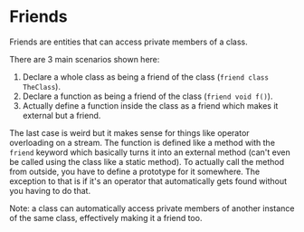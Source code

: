 # Friends

Friends are entities that can access private members of a class.

There are 3 main scenarios shown here:
1. Declare a whole class as being a friend of the class (`friend class TheClass`).
1. Declare a function as being a friend of the class (`friend void f()`).
1. Actually define a function inside the class as a friend which makes it external but a friend.

The last case is weird but it makes sense for things like operator overloading on a stream. The function is defined like a method with the `friend` keyword which basically turns it into an external method (can't even be called using the class like a static method).  To actually call the method from outside, you have to define a prototype for it somewhere.  The exception to that is if it's an operator that automatically gets found without you having to do that.

Note: a class can automatically access private members of another instance of the same class, effectively making it a friend too.
